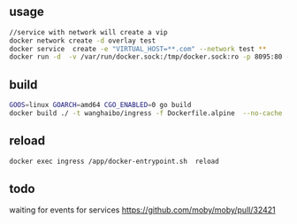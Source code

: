 ## usage
```sh
//service with network will create a vip 
docker network create -d overlay test
docker service  create -e "VIRTUAL_HOST=**.com" --network test ** 
docker run -d  -v /var/run/docker.sock:/tmp/docker.sock:ro -p 8095:80 --network test --name ingress wanghaibo/ingress 
```

## build
```sh
GOOS=linux GOARCH=amd64 CGO_ENABLED=0 go build
docker build ./ -t wanghaibo/ingress -f Dockerfile.alpine  --no-cache 
```

## reload
```sh
docker exec ingress /app/docker-entrypoint.sh  reload
```
## todo
waiting for events for services https://github.com/moby/moby/pull/32421

